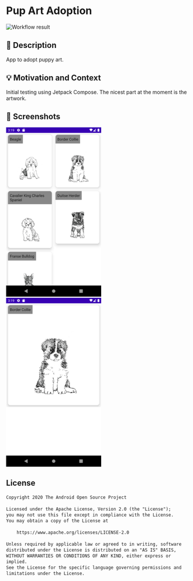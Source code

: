# Pup Art Adoption

![Workflow result](https://github.com/PiLearnOrg/android-dev-challenge-compose/workflows/Check/badge.svg)


## :scroll: Description
App to adopt puppy art.

## :bulb: Motivation and Context
Initial testing using Jetpack Compose. The nicest part at the moment is the artwork.

## :camera_flash: Screenshots
<!-- You can add more screenshots here if you like -->
<img src="/results/screenshot_1.png" width="260">&emsp;<img src="/results/screenshot_2.png" width="260">

## License
```
Copyright 2020 The Android Open Source Project

Licensed under the Apache License, Version 2.0 (the "License");
you may not use this file except in compliance with the License.
You may obtain a copy of the License at

    https://www.apache.org/licenses/LICENSE-2.0

Unless required by applicable law or agreed to in writing, software
distributed under the License is distributed on an "AS IS" BASIS,
WITHOUT WARRANTIES OR CONDITIONS OF ANY KIND, either express or implied.
See the License for the specific language governing permissions and
limitations under the License.
```